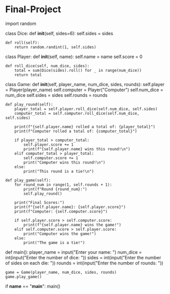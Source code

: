 # Final-Project
import random

class Dice:
    def __init__(self, sides=6):
        self.sides = sides

    def roll(self):
        return random.randint(1, self.sides)

class Player:
    def __init__(self, name):
        self.name = name
        self.score = 0

    def roll_dice(self, num_dice, sides):
        total = sum(Dice(sides).roll() for _ in range(num_dice))
        return total

class Game:
    def __init__(self, player_name, num_dice, sides, rounds):
        self.player = Player(player_name)
        self.computer = Player("Computer")
        self.num_dice = num_dice
        self.sides = sides
        self.rounds = rounds

    def play_round(self):
        player_total = self.player.roll_dice(self.num_dice, self.sides)
        computer_total = self.computer.roll_dice(self.num_dice, self.sides)

        print(f"{self.player.name} rolled a total of: {player_total}")
        print(f"Computer rolled a total of: {computer_total}")

        if player_total > computer_total:
            self.player.score += 1
            print(f"{self.player.name} wins this round!\n")
        elif computer_total > player_total:
            self.computer.score += 1
            print("Computer wins this round!\n")
        else:
            print("This round is a tie!\n")

    def play_game(self):
        for round_num in range(1, self.rounds + 1):
            print(f"Round {round_num}:")
            self.play_round()

        print("Final Scores:")
        print(f"{self.player.name}: {self.player.score}")
        print(f"Computer: {self.computer.score}")

        if self.player.score > self.computer.score:
            print(f"{self.player.name} wins the game!")
        elif self.computer.score > self.player.score:
            print("Computer wins the game!")
        else:
            print("The game is a tie!")

def main():
    player_name = input("Enter your name: ")
    num_dice = int(input("Enter the number of dice: "))
    sides = int(input("Enter the number of sides on each die: "))
    rounds = int(input("Enter the number of rounds: "))

    game = Game(player_name, num_dice, sides, rounds)
    game.play_game()

if __name__ == "__main__":
    main()
